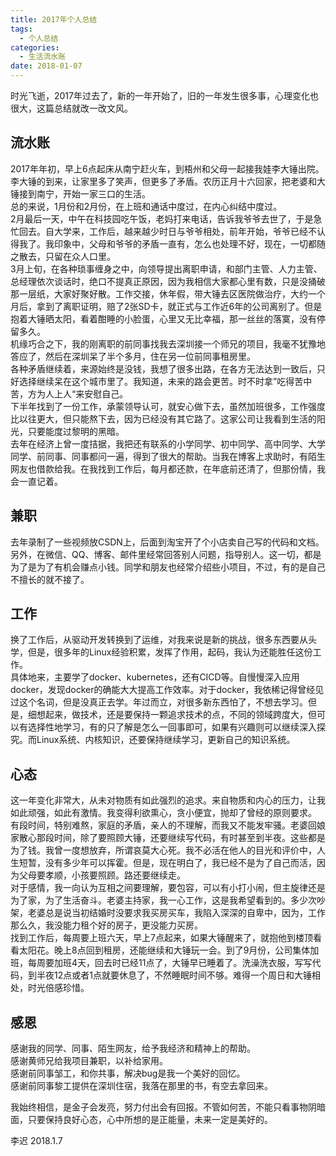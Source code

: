 ```yaml
---
title: 2017年个人总结
tags:
  - 个人总结
categories:
  - 生活流水账
date: 2018-01-07
---
```


时光飞逝，2017年过去了，新的一年开始了，旧的一年发生很多事，心理变化也很大，这篇总结就改一改文风。

<!-- more -->

## 流水账
2017年年初，早上6点起床从南宁赶火车，到梧州和父母一起接我娃李大锤出院。李大锤的到来，让家里多了笑声，但更多了矛盾。农历正月十六回家，把老婆和大锤接到南宁，开始一家三口的生活。  
总的来说，1月份和2月份，在上班和通话中度过，在内心纠结中度过。  
2月最后一天，中午在科技园吃午饭，老妈打来电话，告诉我爷爷去世了，于是急忙回去。自大学来，工作后，越来越少时日与爷爷相处，前年开始，爷爷已经不认得我了。我印象中，父母和爷爷的矛盾一直有，怎么也处理不好，现在，一切都随之散去，只留在众人口里。  
3月上旬，在各种琐事缠身之中，向领导提出离职申请，和部门主管、人力主管、总经理依次谈话时，绝口不提真正原因，因为我相信大家都心里有数，只是没捅破那一层纸，大家好聚好散。工作交接，休年假，带大锤去区医院做治疗，大约一个月后，拿到了离职证明，赔了2张SD卡，就正式与工作近6年的公司离别了。但是抱着大锤晒太阳，看着酣睡的小脸蛋，心里又无比幸福，那一丝丝的落寞，没有停留多久。  
机缘巧合之下，我的刚离职的前同事找我去深圳接一个师兄的项目，我毫不犹豫地答应了，然后在深圳呆了半个多月，住在另一位前同事租房里。  
各种矛盾继续着，来源始终是没钱，我想了很多出路，在各方无法达到一致后，只好选择继续呆在这个城市里了。我知道，未来的路会更苦。时不时拿”吃得苦中苦，方为人上人“来安慰自己。  
下半年找到了一份工作，承蒙领导认可，就安心做下去，虽然加班很多，工作强度比以往更大，但只能熬下去，因为已经没有其它路了。这家公司让我看到生活的阳光，只要能度过黎明的黑暗。  
去年在经济上曾一度拮据，我把还有联系的小学同学、初中同学、高中同学、大学同学、前同事、同事都问一遍，得到了很大的帮助。当我在博客上求助时，有陌生网友也借款给我。在我找到工作后，每月都还款，在年底前还清了，但那份情，我会一直记着。  

## 兼职
去年录制了一些视频放CSDN上，后面到淘宝开了个小店卖自己写的代码和文档。另外，在微信、QQ、博客、邮件里经常回答别人问题，指导别人。这一切，都是为了是为了有机会赚点小钱。同学和朋友也经常介绍些小项目，不过，有的是自己不擅长的就不接了。

## 工作
换了工作后，从驱动开发转换到了运维，对我来说是新的挑战，很多东西要从头学，但是，很多年的Linux经验积累，发挥了作用，起码，我认为还能胜任这份工作。  
具体地来，主要学了docker、kubernetes，还有CICD等。自慢慢深入应用docker，发现docker的确能大大提高工作效率。对于docker，我依稀记得曾经见过这个名词，但是没真正去学。年过而立，对很多新东西怕了，不想去学习。但是，细想起来，做技术，还是要保持一颗追求技术的点，不同的领域跨度大，但可以有选择性地学习，有的只了解是怎么一回事即可，如果有兴趣则可以继续深入探究。而Linux系统、内核知识，还要保持继续学习，更新自己的知识系统。  

## 心态
这一年变化非常大，从未对物质有如此强烈的追求。来自物质和内心的压力，让我如此顽强，如此有激情。我变得利欲熏心，贪小便宜，抛却了曾经的原则要求。  
有段时间，特别难熬，家庭的矛盾，亲人的不理解，而我又不能发牢骚。老婆回娘家散心那段时间，除了要照顾大锤，还要继续写代码，有时甚至到半夜。这些都是为了钱。我曾一度想放弃，所谓哀莫大心死。我不必活在他人的目光和评价中，人生短暂，没有多少年可以挥霍。但是，现在明白了，我已经不是为了自己而活，因为父母要孝顺，小孩要照顾。路还要继续走。  
对于感情，我一向认为互相之间要理解，要包容，可以有小打小闹，但主旋律还是为了家，为了生活奋斗。老婆主持家，我一心工作，这是我希望看到的。多少次吵架，老婆总是说当初结婚时没要求我买房买车，我陷入深深的自卑中，因为，工作那么久，我没能力租个好的房子，更没能力买房。  
找到工作后，每周要上班六天，早上7点起来，如果大锤醒来了，就抱他到楼顶看看太阳花。晚上8点回到租房，还能继续和大锤玩一会。到了9月份，公司集体加班，每周要加班4天，回去时已经11点了，大锤早已睡着了。洗澡洗衣服，写写代码，到半夜12点或者1点就要休息了，不然睡眠时间不够。难得一个周日和大锤相处，时光倍感珍惜。  

## 感恩
感谢我的同学、同事、陌生网友，给予我经济和精神上的帮助。  
感谢黄师兄给我项目兼职，以补给家用。  
感谢前同事邹工，和你共事，解决bug是我一个美好的回忆。  
感谢前同事黎工提供在深圳住宿，我落在那里的书，有空去拿回来。  

我始终相信，是金子会发亮，努力付出会有回报。不管如何苦，不能只看事物阴暗面，只要保持良好心态，心中所想的是正能量，未来一定是美好的。  

李迟 2018.1.7